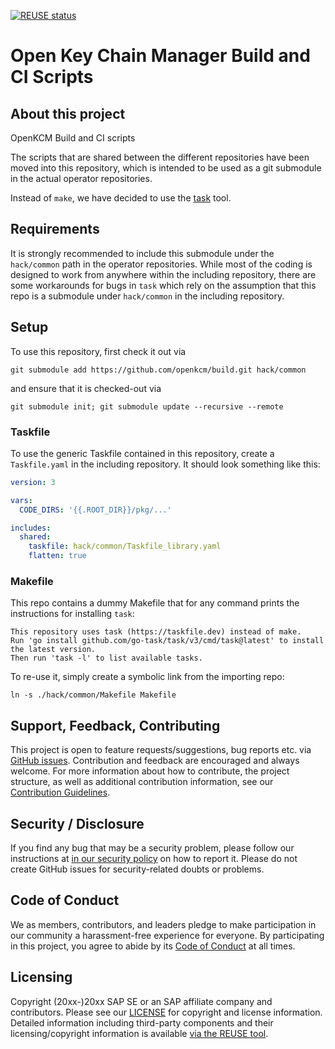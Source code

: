 [![REUSE status](https://api.reuse.software/badge/github.com/openkcm/build)](https://api.reuse.software/info/github.com/openkcm/build)

# Open Key Chain Manager Build and CI Scripts

## About this project

OpenKCM Build and CI scripts

The scripts that are shared between the different repositories have been moved into this repository, which is intended to be used as a git submodule in the actual operator repositories.

Instead of `make`, we have decided to use the [task](https://taskfile.dev/) tool.

## Requirements

It is strongly recommended to include this submodule under the `hack/common` path in the operator repositories. While most of the coding is designed to work from anywhere within the including repository, there are some workarounds for bugs in `task` which rely on the assumption that this repo is a submodule under `hack/common` in the including repository.

## Setup

To use this repository, first check it out via
```shell
git submodule add https://github.com/openkcm/build.git hack/common
```
and ensure that it is checked-out via
```shell
git submodule init; git submodule update --recursive --remote
```

### Taskfile

To use the generic Taskfile contained in this repository, create a `Taskfile.yaml` in the including repository. It should look something like this:

```yaml
version: 3

vars:
  CODE_DIRS: '{{.ROOT_DIR}}/pkg/...'

includes:
  shared:
    taskfile: hack/common/Taskfile_library.yaml
    flatten: true
```


### Makefile

This repo contains a dummy Makefile that for any command prints the instructions for installing `task`:
```
This repository uses task (https://taskfile.dev) instead of make.
Run 'go install github.com/go-task/task/v3/cmd/task@latest' to install the latest version.
Then run 'task -l' to list available tasks.
```

To re-use it, simply create a symbolic link from the importing repo:
```shell
ln -s ./hack/common/Makefile Makefile
```

## Support, Feedback, Contributing

This project is open to feature requests/suggestions, bug reports etc. via [GitHub issues](https://github.com/openkcm/<your-project>/issues). Contribution and feedback are encouraged and always welcome. For more information about how to contribute, the project structure, as well as additional contribution information, see our [Contribution Guidelines](CONTRIBUTING.md).

## Security / Disclosure
If you find any bug that may be a security problem, please follow our instructions at [in our security policy](https://github.com/openkcm/<your-project>/security/policy) on how to report it. Please do not create GitHub issues for security-related doubts or problems.

## Code of Conduct

We as members, contributors, and leaders pledge to make participation in our community a harassment-free experience for everyone. By participating in this project, you agree to abide by its [Code of Conduct](https://github.com/openkcm/.github/blob/main/CODE_OF_CONDUCT.md) at all times.

## Licensing

Copyright (20xx-)20xx SAP SE or an SAP affiliate company and <your-project> contributors. Please see our [LICENSE](LICENSE) for copyright and license information. Detailed information including third-party components and their licensing/copyright information is available [via the REUSE tool](https://api.reuse.software/info/github.com/openkcm/<your-project>).
